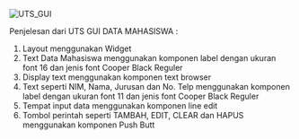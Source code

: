 ![UTS_GUI](https://user-images.githubusercontent.com/72422096/116970327-eedcd100-ace1-11eb-9134-6bcd74b6640e.png)

Penjelesan dari UTS GUI DATA MAHASISWA :

1. Layout menggunakan Widget
2. Text Data Mahasiswa menggunakan komponen label dengan ukuran font 16 dan jenis font Cooper Black Reguler
3. Display text menggunakan komponen text browser
4. Text seperti NIM, Nama, Jurusan dan No. Telp menggunakan komponen label dengan ukuran font 11 dan jenis font Cooper Black Reguler
5. Tempat input data menggunakan komponen line edit
6. Tombol perintah seperti TAMBAH, EDIT, CLEAR dan HAPUS menggunakan komponen Push Butt
